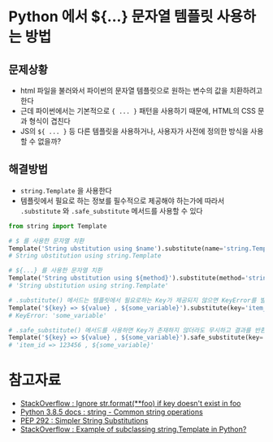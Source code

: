 # Python 에서 ${...} 문자열 템플릿 사용하는 방법

## 문제상황

- html 파일을 불러와서 파이썬의 문자열 템플릿으로 원하는 변수의 값을 치환하려고 한다
- 근데 파이썬에서는 기본적으로 `{ ... }` 패턴을 사용하기 때문에, HTML의 CSS 문과 형식이 겹친다
- JS의 `${ ... }` 등 다른 템플릿을 사용하거나, 사용자가 사전에 정의한 방식을 사용할 수 없을까?

## 해결방법

- `string.Template` 을 사용한다
- 템플릿에서 필요로 하는 정보를 필수적으로 제공해야 하는가에 따라서  `.substitute` 와 `.safe_substitute` 메서드를 사용할 수 있다

```python
from string import Template

# $ 를 사용한 문자열 치환
Template('String ubstitution using $name').substitute(name='string.Template')
# String ubstitution using string.Template

# ${...} 를 사용한 문자열 치환
Template('String ubstitution using ${method}').substitute(method='string.Template')
# 'String ubstitution using string.Template'

# .substitute() 메서드는 템플릿에서 필요로하는 Key가 제공되지 않으면 KeyError를 발생시킨다
Template('${key} => ${value} , ${some_variable}').substitute(key='item_id', value='123456')
# KeyError: 'some_variable'

# .safe_substitute() 메서드를 사용하면 Key가 존재하지 않더라도 무시하고 결과를 반환한다
Template('${key} => ${value} , ${some_variable}').safe_substitute(key='item_id', value='123456')
# 'item_id => 123456 , ${some_variable}'
```

# 참고자료

- [StackOverflow : Ignore str.format(**foo) if key doesn't exist in foo](https://stackoverflow.com/a/28094894)
- [Python 3.8.5 docs : string - Common string operations](https://docs.python.org/ko/3/library/string.html#template-strings)
- [PEP 292 : Simpler String Substitutions](https://www.python.org/dev/peps/pep-0292/)
- [StackOverflow : Example of subclassing string.Template in Python?](https://stackoverflow.com/questions/1336786/example-of-subclassing-string-template-in-python)
